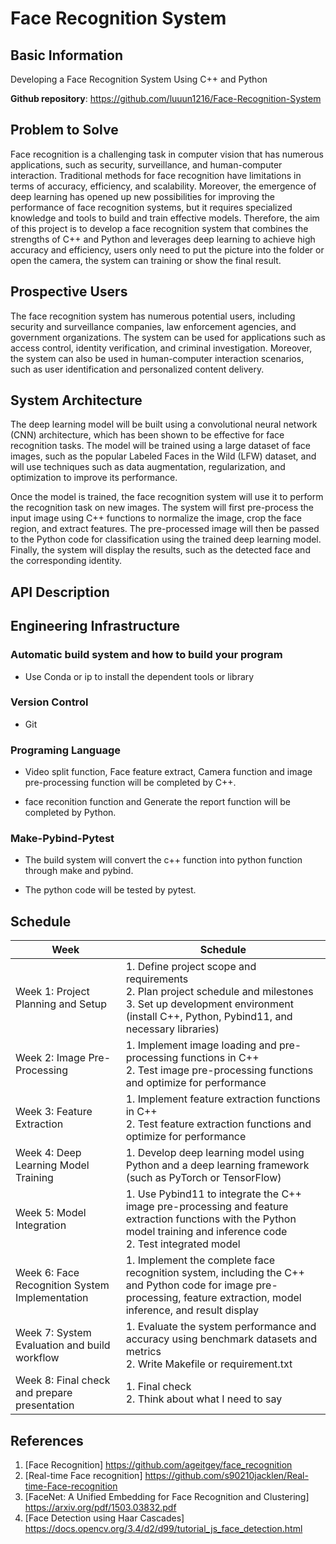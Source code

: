 Face Recognition System
===========================
## Basic Information
Developing a Face Recognition System Using C++ and Python

**Github repository**: https://github.com/luuun1216/Face-Recognition-System

## Problem to Solve

Face recognition is a challenging task in computer vision that has numerous applications, such as security, surveillance, and human-computer interaction. Traditional methods for face recognition have limitations in terms of accuracy, efficiency, and scalability. Moreover, the emergence of deep learning has opened up new possibilities for improving the performance of face recognition systems, but it requires specialized knowledge and tools to build and train effective models. Therefore, the aim of this project is to develop a face recognition system that combines the strengths of C++ and Python and leverages deep learning to achieve high accuracy and efficiency, users only need to put the picture into the folder or open the camera, the system can training or show the final result.

## Prospective Users

The face recognition system has numerous potential users, including security and surveillance companies, law enforcement agencies, and government organizations. The system can be used for applications such as access control, identity verification, and criminal investigation. Moreover, the system can also be used in human-computer interaction scenarios, such as user identification and personalized content delivery. 

## System Architecture
The deep learning model will be built using a convolutional neural network (CNN) architecture, which has been shown to be effective for face recognition tasks. The model will be trained using a large dataset of face images, such as the popular Labeled Faces in the Wild (LFW) dataset, and will use techniques such as data augmentation, regularization, and optimization to improve its performance.

Once the model is trained, the face recognition system will use it to perform the recognition task on new images. The system will first pre-process the input image using C++ functions to normalize the image, crop the face region, and extract features. The pre-processed image will then be passed to the Python code for classification using the trained deep learning model. Finally, the system will display the results, such as the detected face and the corresponding identity.


## API Description


## Engineering Infrastructure
### Automatic build system and how to build your program
- Use Conda or ip to install the dependent tools or library

### Version Control

- Git

### Programing Language

- Video split function, Face feature extract, Camera function and image pre-processing function will be completed by C++.

- face reconition function and Generate the report function will be completed by Python.

### Make-Pybind-Pytest

- The build system will convert the c++ function into python function through make and pybind.

- The python code will be tested by pytest.


## Schedule

| Week | Schedule |                                                                                                     
| ------------- | ------------- |
| Week 1: Project Planning and Setup  | 1. Define project scope and requirements<br />2. Plan project schedule and milestones<br />3. Set up development environment (install C++, Python, Pybind11, and necessary libraries)<br /> |
| Week 2: Image Pre-Processing | 1. Implement image loading and pre-processing functions in C++<br />2. Test image pre-processing functions and optimize for performance<br />|
| Week 3: Feature Extraction | 1. Implement feature extraction functions in C++ <br />2. Test feature extraction functions and optimize for performance<br />|
| Week 4: Deep Learning Model Training | 1. Develop deep learning model using Python and a deep learning framework (such as PyTorch or TensorFlow) |
| Week 5: Model Integration | 1. Use Pybind11 to integrate the C++ image pre-processing and feature extraction functions with the Python model training and inference code<br />2. Test integrated model |
| Week 6: Face Recognition System Implementation |1. Implement the complete face recognition system, including the C++ and Python code for image pre-processing, feature extraction, model inference, and result display |
| Week 7: System Evaluation and build workflow | 1. Evaluate the system performance and accuracy using benchmark datasets and metrics<br />2. Write Makefile or requirement.txt |
| Week 8: Final check and prepare presentation  | 1. Final check<br /> 2. Think about what I need to say |

## References
1. [Face Recognition] https://github.com/ageitgey/face_recognition
2. [Real-time Face recognition] https://github.com/s90210jacklen/Real-time-Face-recognition
3. [FaceNet: A Unified Embedding for Face Recognition and Clustering] https://arxiv.org/pdf/1503.03832.pdf
4. [Face Detection using Haar Cascades] https://docs.opencv.org/3.4/d2/d99/tutorial_js_face_detection.html
